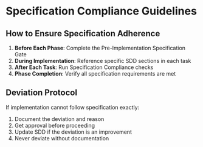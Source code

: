 # Specification Compliance Guidelines

## How to Ensure Specification Adherence

1. **Before Each Phase**: Complete the Pre-Implementation Specification Gate
2. **During Implementation**: Reference specific SDD sections in each task
3. **After Each Task**: Run Specification Compliance checks
4. **Phase Completion**: Verify all specification requirements are met

## Deviation Protocol

If implementation cannot follow specification exactly:
1. Document the deviation and reason
2. Get approval before proceeding
3. Update SDD if the deviation is an improvement
4. Never deviate without documentation

